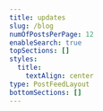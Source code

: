 ```yaml
---
title: updates
slug: /blog
numOfPostsPerPage: 12
enableSearch: true
topSections: []
styles:
  title:
    textAlign: center
type: PostFeedLayout
bottomSections: []
---
```

